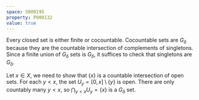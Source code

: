 ```yaml
---
space: S000195
property: P000132
value: true
---
```


Every closed set is either finite or cocountable. Cocountable sets are $G_\delta$ because they are the countable intersection of complements of singletons. Since a finite union of $G_\delta$ sets is $G_\delta$, it suffices to check that singletons are $G_\delta$.

Let $x \in X$, we need to show that $\{x\}$ is a countable intersection of open sets. For each $y < x$, the set $U_y = [0, x] \setminus \{y\}$ is open. There are only countably many $y < x$, so $\bigcap_{y < x} U_y = \{x\}$ is a $G_\delta$ set.
